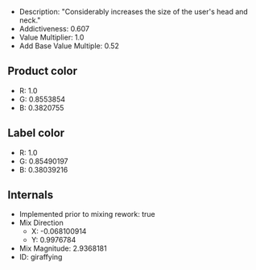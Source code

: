 - Description: "Considerably increases the size of the user's head and neck."
- Addictiveness: 0.607
- Value Multiplier: 1.0
- Add Base Value Multiple: 0.52
## Product color
- R: 1.0
- G: 0.8553854
- B: 0.3820755
## Label color
- R: 1.0
- G: 0.85490197
- B: 0.38039216
## Internals
- Implemented prior to mixing rework: true
- Mix Direction
	- X: -0.068100914
	- Y: 0.9976784
- Mix Magnitude: 2.9368181
- ID: giraffying